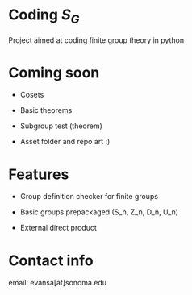 # Coding $S_{G}$
Project aimed at coding finite group theory in python

# Coming soon
- Cosets 

- Basic theorems

- Subgroup test (theorem)

- Asset folder and repo art :)

# Features

- Group definition checker for finite groups

- Basic groups prepackaged (S_n, Z_n, D_n, U_n)

- External direct product 


# Contact info
email: evansa[at]sonoma.edu
